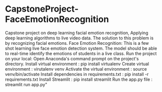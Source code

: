 # CapstoneProject-FaceEmotionRecognition
Capstone project on deep learning facial emotion recognition, Applying deep learning algorithms to live video data. The solution to this problem is by recognizing facial emotions. Face Emotion Recognition: This is a few shot learning live face emotion detection system. The model should be able to real-time identify the emotions of students in a live class.
Run the project on your local:
Open Anaconda's command prompt on the project's directory.
Install virtual environment : pip install virtualenv
Create virtual environment : virutalenv venv
Activate the virtual environment : source venv/bin/activate
Install dependencies in requirements.txt : pip install -r requirements.txt
Install Streamlit : pip install streamlit
Run the app.py file : streamlit run app.py"
